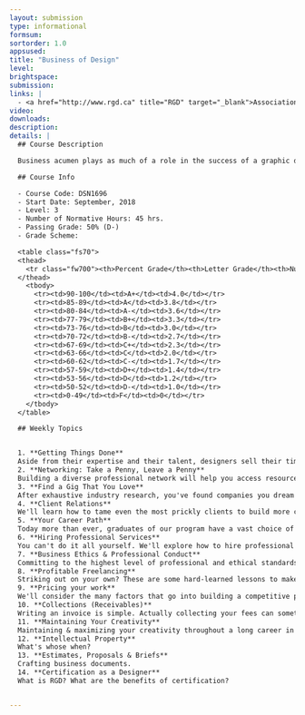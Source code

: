 ```yaml
---
layout: submission
type: informational
formsum:
sortorder: 1.0
appsused:
title: "Business of Design"
level: 
brightspace: 
submission:
links: |
  - <a href="http://www.rgd.ca" title="RGD" target="_blank">Association of Registered Graphic Designers of Ontario</a>
video: 
downloads: 
description: 
details: |
  ## Course Description

  Business acumen plays as much of a role in the success of a graphic designer as do mastery of colour, layout and typography. Students interact with industry professionals who share their current, in-depth knowledge in their area of expertise. Guest lectures allow students to acquire the latest relevant and specialized knowledge about finance, intellectual property, ethics, employment and more. Through case studies, group activities and quizzes, students take steps towards gainful employment or even starting their own graphic design firm.

  ## Course Info

  - Course Code: DSN1696
  - Start Date: September, 2018
  - Level: 3
  - Number of Normative Hours: 45 hrs.
  - Passing Grade: 50% (D-)
  - Grade Scheme:

  <table class="fs70">
  <thead>
    <tr class="fw700"><th>Percent Grade</th><th>Letter Grade</th><th>Numeric Grade</th></tr>
  </thead>
    <tbody>
      <tr><td>90-100</td><td>A+</td><td>4.0</td></tr>
      <tr><td>85-89</td><td>A</td><td>3.8</td></tr>
      <tr><td>80-84</td><td>A-</td><td>3.6</td></tr>
      <tr><td>77-79</td><td>B+</td><td>3.3</td></tr>
      <tr><td>73-76</td><td>B</td><td>3.0</td></tr>
      <tr><td>70-72</td><td>B-</td><td>2.7</td></tr>
      <tr><td>67-69</td><td>C+</td><td>2.3</td></tr>
      <tr><td>63-66</td><td>C</td><td>2.0</td></tr>
      <tr><td>60-62</td><td>C-</td><td>1.7</td></tr>
      <tr><td>57-59</td><td>D+</td><td>1.4</td></tr>
      <tr><td>53-56</td><td>D</td><td>1.2</td></tr>
      <tr><td>50-52</td><td>D-</td><td>1.0</td></tr>
      <tr><td>0-49</td><td>F</td><td>0</td></tr>
    </tbody>
  </table>

  ## Weekly Topics


  1. **Getting Things Done**
  Aside from their expertise and their talent, designers sell their time. We'll learn to maximize our productivity.
  2. **Networking: Take a Penny, Leave a Penny**
  Building a diverse professional network will help you access resources you couldn't find otherwise. You'll also be able to offer support to others, which can be a reward in itself.
  3. **Find a Gig That You Love**
  After exhaustive industry research, you've found companies you dream of working for. Where do you go from here? Portfolio, interview, followup, etc... Oh, my!
  4. **Client Relations**
  We'll learn how to tame even the most prickly clients to build more collegial relationships.
  5. **Your Career Path**
  Today more than ever, graduates of our program have a vast choice of design disciplines available to them. We'll help you carve out a path for maximum professional fulfillment.
  6. **Hiring Professional Services**
  You can't do it all yourself. We'll explore how to hire professional services such as photographers, writers, translators and even accountants.
  7. **Business Ethics & Professional Conduct**
  Committing to the highest level of professional and ethical standards will 
  8. **Profitable Freelancing**
  Striking out on your own? These are some hard-learned lessons to make sure you prosper.
  9. **Pricing your work**
  We'll consider the many factors that go into building a competitive price list.
  10. **Collections (Receivables)**
  Writing an invoice is simple. Actually collecting your fees can sometimes be challenging.
  11. **Maintaining Your Creativity**
  Maintaining & maximizing your creativity throughout a long career in design.
  12. **Intellectual Property**
  What's whose when?
  13. **Estimates, Proposals & Briefs**
  Crafting business documents.
  14. **Certification as a Designer**
  What is RGD? What are the benefits of certification?


---
```

